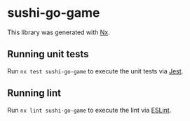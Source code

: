 # sushi-go-game

This library was generated with [Nx](https://nx.dev).

## Running unit tests

Run `nx test sushi-go-game` to execute the unit tests via
[Jest](https://jestjs.io).

## Running lint

Run `nx lint sushi-go-game` to execute the lint via
[ESLint](https://eslint.org/).
